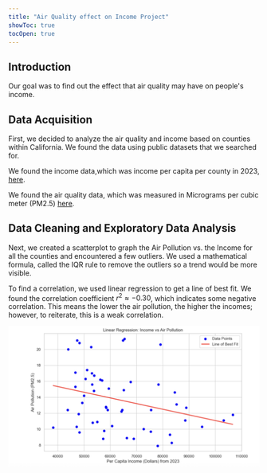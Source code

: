 ```yaml
---
title: "Air Quality effect on Income Project"
showToc: true
tocOpen: true
---
```


## Introduction

Our goal was to find out the effect that air quality may have on people's income.


## Data Acquisition


First, we decided to analyze the air quality and income based on counties within California. We found the data using public datasets that we searched for. 

We found the income data,which was income per capita per county in 2023, [here](https://hdpulse.nimhd.nih.gov/data-portal/physical/table?age=001&age_options=ageall_1&demo=234&demo_options=air_pollution_1&physicaltopic=002&physicaltopic_options=physical_2&race=00&race_options=raceall_1&sex=0&sex_options=sexboth_1&statefips=06&statefips_options=area_states).

We found the air quality data, which was measured in Micrograms per cubic meter (PM2.5) [here](https://fred.stlouisfed.org/release/tables?eid=266305&rid=175).


## Data Cleaning and Exploratory Data Analysis

Next, we created a scatterplot to graph the Air Pollution vs. the Income for all the counties and encountered a few outliers. We used a mathematical formula, called the IQR rule to remove the outliers so a trend would be more visible. 

To find a correlation, we used linear regression to get a line of best fit. We found the correlation coefficient $r^2 \approx{-0.30}$, which indicates some negative correlation. This means the lower the air pollution, the higher the incomes; however, to reiterate, this is a weak correlation.

![](sctr.png#center)

